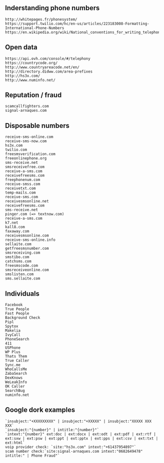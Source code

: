 ## Inderstanding phone numbers

    http://whitepages.fr/phonesystem/
    https://support.twilio.com/hc/en-us/articles/223183008-Formatting-International-Phone-Numbers
    https://en.wikipedia.org/wiki/National_conventions_for_writing_telephone_numbers

## Open data

    https://api.ovh.com/console/#/telephony
    https://countrycode.org/
    http://www.countryareacode.net/en/
    http://directory.didww.com/area-prefixes
    http://hs3x.com/
    http://www.numinfo.net/

## Reputation / fraud

    scamcallfighters.com
    signal-arnaques.com
    
## Disposable numbers

    receive-sms-online.com
    receive-sms-now.com
    hs3x.com
    twilio.com
    freesmsverification.com
    freeonlinephone.org
    sms-receive.net
    smsreceivefree.com
    receive-a-sms.com
    receivefreesms.com
    freephonenum.com
    receive-smss.com
    receivetxt.com
    temp-mails.com
    receive-sms.com
    receivesmsonline.net
    receivefreesms.com
    sms-receive.net
    pinger.com (=> textnow.com)
    receive-a-sms.com
    k7.net
    kall8.com
    faxaway.com
    receivesmsonline.com
    receive-sms-online.info
    sellaite.com
    getfreesmsnumber.com
    smsreceiving.com
    smstibo.com
    catchsms.com
    freesmscode.com
    smsreceiveonline.com
    smslisten.com
    sms.sellaite.com
    
## Individuals

    Facebook
    True People
    Fast People
    Background Check
    Pipl
    Spytox
    Makelia
    IvyCall
    PhoneSearch
    411
    USPhone
    WP Plus
    Thats Them
    True Caller
    Sync.me
    WhoCallsMe
    ZabaSearch
    DexKnows
    WeLeakInfo
    OK Caller
    SearchBug
    numinfo.net
    
## Google dork examples

    `insubject:"+XXXXXXXXX" | insubject:"+XXXXX" | insubject:"XXXXX XXX XXX`
    `insubject:"{number}" | intitle:"{number}"`
    `intext:"{number}" ext:doc | ext:docx | ext:odt | ext:pdf | ext:rtf | ext:sxw | ext:psw | ext:ppt | ext:pptx | ext:pps | ext:csv | ext:txt | ext:html`
    voip provider check: `site:"hs3x.com" intext:"+61437954897"`
    scam number check:`site:signal-arnaques.com intext:"0682649478" intitle:" | Phone Fraud"`
